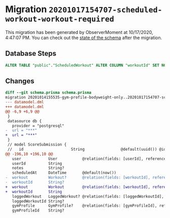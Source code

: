 # Migration `20201017154707-scheduled-workout-workout-required`

This migration has been generated by ObserverMoment at 10/17/2020, 4:47:07 PM.
You can check out the [state of the schema](./schema.prisma) after the migration.

## Database Steps

```sql
ALTER TABLE "public"."ScheduledWorkout" ALTER COLUMN "workoutId" SET NOT NULL
```

## Changes

```diff
diff --git schema.prisma schema.prisma
migration 20201014155535-gym-profile-bodyweight-only..20201017154707-scheduled-workout-workout-required
--- datamodel.dml
+++ datamodel.dml
@@ -6,9 +6,9 @@
 }
 datasource db {
   provider = "postgresql"
-  url = "***"
+  url = "***"
 }
 // model ScoreSubmission {
 //   id                     String                @default(uuid()) @id
@@ -196,10 +196,10 @@
   user            User           @relation(fields: [userId], references: [id])
   userId          String
   notes           String?
   scheduledAt     DateTime       @default(now())
-  workout         Workout?       @relation(fields: [workoutId], references: [id])
-  workoutId       String?
+  workout         Workout        @relation(fields: [workoutId], references: [id])
+  workoutId       String
   loggedWorkout   LoggedWorkout? @relation(fields: [loggedWorkoutId], references: [id])
   loggedWorkoutId String?
   gymProfile      GymProfile?    @relation(fields: [gymProfileId], references: [id])
   gymProfileId    String?
```


